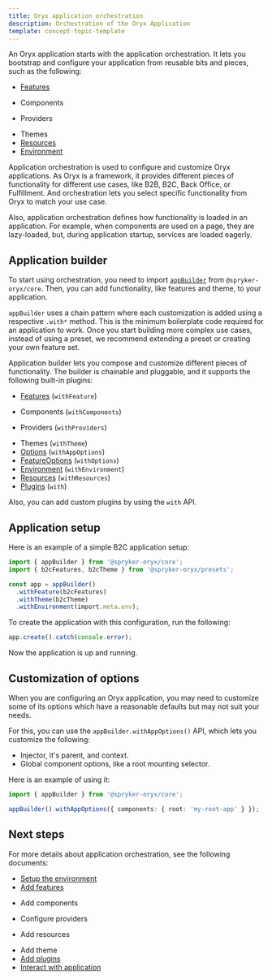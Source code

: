 ```yaml
---
title: Oryx application orchestration
description: Orchestration of the Oryx Application
template: concept-topic-template
---
```


An Oryx application starts with the application orchestration. It lets you bootstrap and configure your application from reusable bits and pieces, such as the following:

- [Features](/docs/scos/dev/front-end-development/{{page.version}}/oryx/app-feature.md)
<!-- TODO: Link to components -->
- Components
<!-- TODO: Link to providers -->
- Providers
<!-- TODO: Link to themes -->
- Themes
- [Resources](/docs/scos/dev/front-end-development/{{page.version}}/oryx/resources.md)
- [Environment](/docs/scos/dev/front-end-development/{{page.version}}/oryx/app-environment.md)

Application orchestration is used to configure and customize Oryx applications. As Oryx is a framework, it provides different pieces of functionality for different use cases, like B2B, B2C, Back Office, or Fulfillment. And orchestration lets you select specific functionality from Oryx to match your use case.

Also, application orchestration defines how functionality is loaded in an application. For example, when components are used on a page, they are lazy-loaded, but, during application startup, services are loaded eagerly.

## Application builder

To start using orchestration, you need to import [`appBuilder`](/docs/scos/dev/front-end-development/{{page.version}}/oryx/app-builder.md) from `@spryker-oryx/core`. Then, you can add functionality, like features and theme, to your application.

`appBuilder` uses a chain pattern where each customization is added using a respective `.with*` method. This is the minimum boilerplate code required for an application to work. Once you start building more complex use cases, instead of using a preset<!-- add a link to presets-->, we recommend extending a preset or creating your own feature set.

Application builder lets you compose and customize different pieces of functionality. The builder is chainable and pluggable, and it supports the following built-in plugins:

- [Features](/docs/scos/dev/front-end-development/{{page.version}}/oryx/app-feature.md) (`withFeature`)
<!-- TODO: Link to components -->
- Components (`withComponents`)
<!-- TODO: Link to providers -->
- Providers (`withProviders`)
<!-- TODO: Link to themes -->
- Themes (`withTheme`)
- [Options](#options) (`withAppOptions`)
- [FeatureOptions](/docs/scos/dev/front-end-development/{{page.version}}/oryx/app-feature.md) (`withOptions`)
- [Environment](/docs/scos/dev/front-end-development/{{page.version}}/oryx/app-environment.md) (`withEnvironment`)
- [Resources](/docs/scos/dev/front-end-development/{{page.version}}/oryx/resources.md) (`withResources`)
- [Plugins](/docs/scos/dev/front-end-development/{{page.version}}/oryx/app-plugins.md) (`with`)

Also, you can add custom plugins by using the `with` API.

## Application setup

Here is an example of a simple B2C application setup:

```ts
import { appBuilder } from '@spryker-oryx/core';
import { b2cFeatures, b2cTheme } from '@spryker-oryx/presets';

const app = appBuilder()
  .withFeature(b2cFeatures)
  .withTheme(b2cTheme)
  .withEnvironment(import.meta.env);
```

To create the application with this configuration, run the following:

```ts
app.create().catch(console.error);
```

Now the application is up and running.

## Customization of options

When you are configuring an Oryx application, you may need to customize some of its options which have a reasonable defaults but may not suit your needs.

For this, you can use the `appBuilder.withAppOptions()` API, which lets you customize the following:

- Injector, it's parent, and context.
- Global component options, like a root mounting selector.

Here is an example of using it:

```ts
import { appBuilder } from '@spryker-oryx/core';

appBuilder().withAppOptions({ components: { root: 'my-root-app' } });
```

## Next steps

For more details about application orchestration, see the following documents:

- [Setup the environment](/docs/scos/dev/front-end-development/{{page.version}}/oryx/app-environment.md)
- [Add features](/docs/scos/dev/front-end-development/{{page.version}}/oryx/app-feature.md)
<!-- TODO: Link to components -->
- Add components
<!-- TODO: Link to providers -->
- Configure providers
<!-- TODO: Link to resources -->
- Add resources
<!-- TODO: Link to theme -->
- Add theme
- [Add plugins](/docs/scos/dev/front-end-development/{{page.version}}/oryx/app-plugins.md)
- [Interact with application](/docs/scos/dev/front-end-development/{{page.version}}/oryx/app.md)
